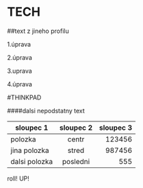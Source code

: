 # TECH


##text z jineho profilu

1.úprava

2.úprava

3.uprava

4.úprava

#THINKPAD

####dalsi nepodstatny text


| sloupec 1     | sloupec 2     | sloupec 3  |
| ------------- |:-------------:| -----:|
| polozka      | centr | 123456 |
| jina polozka     | stred      |   987456 |
| dalsi polozka | posledni      |    555 |

roll!
UP!